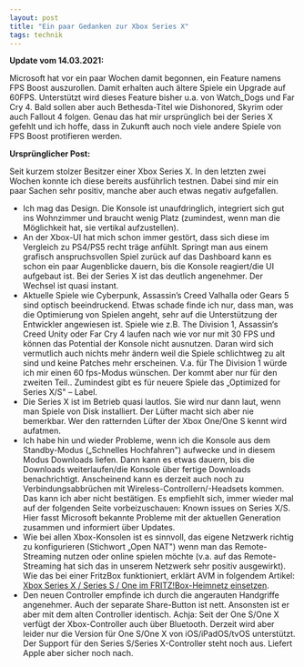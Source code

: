 ```yaml
---
layout: post
title: "Ein paar Gedanken zur Xbox Series X"
tags: technik
---
```


**Update vom 14.03.2021:**

Microsoft hat vor ein paar Wochen damit begonnen, ein Feature namens FPS Boost auszurollen. Damit erhalten auch ältere Spiele ein Upgrade auf 60FPS. Unterstützt wird dieses Feature bisher u.a. von Watch_Dogs und Far Cry 4. Bald sollen aber auch Bethesda-Titel wie Dishonored, Skyrim oder auch Fallout 4 folgen. Genau das hat mir ursprünglich bei der Series X gefehlt und ich hoffe, dass in Zukunft auch noch viele andere Spiele von FPS Boost protifieren werden.

<!--more-->


**Ursprünglicher Post:**

Seit kurzem stolzer Besitzer einer Xbox Series X. In den letzten zwei Wochen konnte ich diese bereits ausführlich testnen. Dabei sind mir ein paar Sachen sehr positiv, manche aber auch etwas negativ aufgefallen.

* Ich mag das Design. Die Konsole ist unaufdringlich, integriert sich gut ins Wohnzimmer und braucht wenig Platz (zumindest, wenn man die Möglichkeit hat, sie vertikal aufzustellen).
* An der Xbox-UI hat mich schon immer gestört, dass sich diese im Vergleich zu PS4/PS5 recht träge anfühlt. Springt man aus einem grafisch anspruchsvollen Spiel zurück auf das Dashboard kann es schon ein paar Augenblicke dauern, bis die Konsole reagiert/die UI aufgebaut ist. Bei der Series X ist das deutlich angenehmer. Der Wechsel ist quasi instant.
* Aktuelle Spiele wie Cyberpunk, Assassin’s Creed Valhalla oder Gears 5 sind optisch beeindruckend. Etwas schade finde ich nur, dass man, was die Optimierung von Spielen angeht, sehr auf die Unterstützung der Entwickler angewiesen ist. Spiele wie z.B. The Division 1, Assassin‘s Creed Unity oder Far Cry 4 laufen nach wie vor nur mit 30 FPS und können das Potential der Konsole nicht ausnutzen. Daran wird sich vermutlich auch nichts mehr ändern weil die Spiele schlichtweg zu alt sind und keine Patches mehr erscheinen. V.a. für The Division 1 würde ich mir einen 60 fps-Modus wünschen. Der kommt aber nur für den zweiten Teil.. Zumindest gibt es für neuere Spiele das „Optimized for Series X/S" – Label.
* Die Series X ist im Betrieb quasi lautlos. Sie wird nur dann laut, wenn man Spiele von Disk installiert. Der Lüfter macht sich aber nie bemerkbar. Wer den ratternden Lüfter der Xbox One/One S kennt wird aufatmen.
* Ich habe hin und wieder Probleme, wenn ich die Konsole aus dem Standby-Modus („Schnelles Hochfahren") aufwecke und in diesem Modus Downloads liefen. Dann kann es etwas dauern, bis die Downloads weiterlaufen/die Konsole über fertige Downloads benachrichtigt. Anscheinend kann es derzeit auch noch zu Verbindungsabbrüchen mit Wireless-Controllern/-Headsets kommen. Das kann ich aber nicht bestätigen. Es empfiehlt sich, immer wieder mal auf der folgenden Seite vorbeizuschauen: Known issues on Series X/S. Hier fasst Microsoft bekannte Probleme mit der aktuellen Generation zusammen und informiert über Updates.
* Wie bei allen Xbox-Konsolen ist es sinnvoll, das eigene Netzwerk richtig zu konfigurieren (Stichwort „Open NAT") wenn man das Remote-Streaming nutzen oder online spielen möchte (v.a. auf das Remote-Streaming hat sich das in unserem Netzwerk sehr positiv ausgewirkt). Wie das bei einer FritzBox funktioniert, erklärt AVM in folgendem Artikel: [Xbox Series X / Series S / One im FRITZ!Box-Heimnetz einsetzen](https://avm.de/service/fritzbox/fritzbox-7430/wissensdatenbank/publication/show/1438_Xbox-Series-X-Series-S-One-im-FRITZ-Box-Heimnetz-einsetzen/).
* Den neuen Controller empfinde ich durch die angerauten Handgriffe angenehmer. Auch der separate Share-Button ist nett. Ansonsten ist er aber mit dem alten Controller identisch. Achja: Seit der One S/One X verfügt der Xbox-Controller auch über Bluetooth. Derzeit wird aber leider nur die Version für One S/One X von iOS/iPadOS/tvOS unterstützt. Der Support für den Series S/Series X-Controller steht noch aus. Liefert Apple aber sicher noch nach.